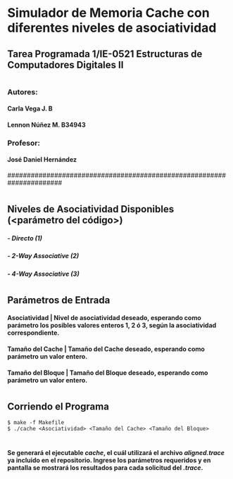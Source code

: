 # Simulador de Memoria Cache con diferentes niveles de asociatividad
## Tarea Programada 1/IE-0521 Estructuras de Computadores Digitales II
#
### Autores:
####         Carla Vega J.    B
####         Lennon Núñez M.  B34943
### Profesor: 
####   José Daniel Hernández
######################################################################
#
## Niveles de Asociatividad Disponibles (<parámetro del código>)
#####           - Directo (1)
#####           - 2-Way Associative (2)
#####           - 4-Way Associative (3)
# 
## Parámetros de Entrada 
####   Asociatividad | Nivel de asociatividad deseado, esperando como parámetro los posibles valores enteros 1, 2 ó 3, según la asociatividad correspondiente.
####   Tamaño del Cache | Tamaño del Cache deseado, esperando como parámetro un valor entero.
####   Tamaño del Bloque | Tamaño del Bloque deseado, esperando como parámetro un valor entero.
#
## Corriendo el Programa
    $ make -f Makefile
    $ ./cache <Asociatividad> <Tamaño del Cache> <Tamaño del Bloque>
#
#### Se generará el ejecutable *cache*, el cuál utilizará el archivo *aligned.trace* ya incluido en el repositorio. Ingrese los parámetros requeridos y en pantalla se mostrará los resultados para cada solicitud del *.trace*. 
